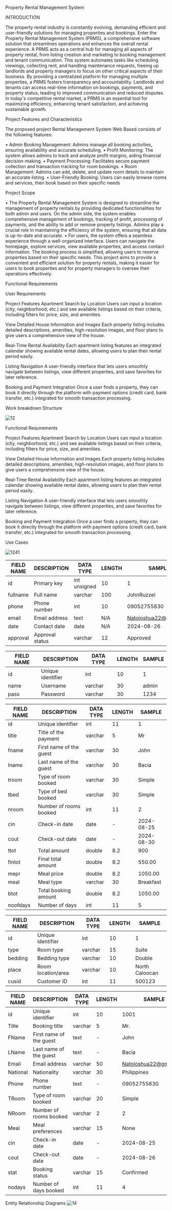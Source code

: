 
Property Rental Management System

INTRODUCTION

The property rental industry is constantly evolving, demanding efficient and user-friendly solutions for managing properties and bookings. Enter the Property Rental Management System (PRMS), a comprehensive software solution that streamlines operations and enhances the overall rental experience. A PRMS acts as a central hub for managing all aspects of property rental, from listing creation and marketing to booking management and tenant communication. This system automates tasks like scheduling viewings, collecting rent, and handling maintenance requests, freeing up landlords and property managers to focus on other critical aspects of their business. By providing a centralized platform for managing multiple properties, a PRMS fosters transparency and accountability. Landlords and tenants can access real-time information on bookings, payments, and property status, leading to improved communication and reduced disputes. In today's competitive rental market, a PRMS is an essential tool for maximizing efficiency, enhancing tenant satisfaction, and achieving sustainable growth.
 


Project Features and Characteristics

The proposed project Rental Management System Web Based consists of the following features:


•	Admin Booking Management:
Admins manage all booking activities, ensuring availability and accurate scheduling.
•	Profit Monitoring:
The system allows admins to track and analyze profit margins, aiding financial decision-making.
•	Payment Processing:
Facilitates secure payment collection and transaction tracking for room bookings.
•	Room Management:
Admins can add, delete, and update room details to maintain an accurate listing.
•	User-Friendly Booking:
Users can easily browse rooms and services, then book based on their specific needs




Project Scope

•	The Property Rental Management System is designed to streamline the management of property rentals by providing dedicated functionalities for both admin and users. On the admin side, the system enables comprehensive management of bookings, tracking of profit, processing of payments, and the ability to add or remove property listings. Admins play a crucial role in maintaining the efficiency of the system, ensuring that all data is up-to-date and accurate.
•	For users, the system offers a seamless experience through a well-organized interface. Users can navigate the homepage, explore services, view available properties, and access contact information. The booking process is simplified, allowing users to reserve properties based on their specific needs. This project aims to provide a convenient and efficient solution for property rentals, making it easier for users to book properties and for property managers to oversee their operations effectively.



Functional Requirements

User Requirements

Project Features
Apartment Search by Location
Users can input a location (city, neighborhood, etc.) and see available listings based on their criteria, including filters for price, size, and amenities.

 View Detailed House Information and Images
Each property listing includes detailed descriptions, amenities, high-resolution images, and floor plans to give users a comprehensive view of the house.

Real-Time Rental Availability
Each apartment listing features an integrated calendar showing available rental dates, allowing users to plan their rental period easily.

Listing Navigation
A user-friendly interface that lets users smoothly navigate between listings, view different properties, and save favorites for later reference.

Booking and Payment Integration
Once a user finds a property, they can book it directly through the platform with payment options (credit card, bank transfer, etc.) integrated for smooth transaction processing.


Work breakdown Structure

![12](https://github.com/user-attachments/assets/d5e9b9c0-af05-4727-9197-763276dae5e3)



Functional Requirements

Project Features
 Apartment Search by Location
Users can input a location (city, neighborhood, etc.) and see available listings based on their criteria, including filters for price, size, and amenities.

 View Detailed House Information and Images
Each property listing includes detailed descriptions, amenities, high-resolution images, and floor plans to give users a comprehensive view of the house.

 Real-Time Rental Availability
Each apartment listing features an integrated calendar showing available rental dates, allowing users to plan their rental period easily.

Listing Navigation
A user-friendly interface that lets users smoothly navigate between listings, view different properties, and save favorites for later reference.

Booking and Payment Integration
Once a user finds a property, they can book it directly through the platform with payment options (credit card, bank transfer, etc.) integrated for smooth transaction processing.


Use Cases 


![1241](https://github.com/user-attachments/assets/1fd563b7-b14e-4a51-9dda-ab625b61cfdc)



| FIELD NAME | DESCRIPTION      | DATA TYPE     | LENGTH | SAMPLE              |
|------------|------------------|---------------|--------|---------------------|
| id         | Primary key      | int unsigned  | 10     | 1                   |
| fullname   | Full name        | varchar       | 100    | JohnRuzzel          |
| phone      | Phone number     | int           | 10     | 09052755830         |
| email      | Email address    | text          | N/A    | Natojoshua22@gmail.com |
| date       | Contact date     | date          | N/A    | 2024-08-26          |
| approval   | Approval status  | varchar       | 12     | Approved            |


| FIELD NAME | DESCRIPTION | DATA TYPE | LENGTH | SAMPLE |
|------------|-------------|-----------|--------|--------|
| id         | Unique identifier | int       | 10     | 1      |
| name       | Username    | varchar   | 30     | admin  |
| pass       | Password    | varchar   | 30     | 1234   |



| FIELD NAME | DESCRIPTION               | DATA TYPE | LENGTH | SAMPLE      |
|------------|---------------------------|-----------|--------|-------------|
| id         | Unique identifier         | int       | 11     | 1           |
| title      | Title of the payment      | varchar   | 5      | Mr          |
| fname      | First name of the guest   | varchar   | 30     | John        |
| lname      | Last name of the guest    | varchar   | 30     | Bacia       |
| troom      | Type of room booked       | varchar   | 30     | Simple      |
| tbed       | Type of bed booked        | varchar   | 30     | Simple      |
| nroom      | Number of rooms booked    | int       | 11     | 2           |
| cin        | Check-in date             | date      | -      | 2024-08-25  |
| cout       | Check-out date            | date      | -      | 2024-08-30  |
| ttot       | Total amount              | double    | 8.2    | 900         |
| fintot     | Final total amount        | double    | 8.2    | 550.00      |
| mepr       | Meal price                | double    | 8.2    | 1050.00     |
| meal       | Meal type                 | varchar   | 30     | Breakfast   |
| btot       | Total booking amount      | double    | 8.2    | 1050.00     |
| noofdays   | Number of days            | int       | 11     | 5           |


| FIELD NAME | DESCRIPTION          | DATA TYPE | LENGTH | SAMPLE          |
|------------|----------------------|-----------|--------|------------------|
| id         | Unique identifier    | int       | 10     | 1                |
| type       | Room type            | varchar   | 15     | Suite            |
| bedding    | Bedding type         | varchar   | 10     | Double           |
| place      | Room location/area   | varchar   | 10     | North Caloocan   |
| cusid      | Customer ID          | int       | 11     | 500123           |



| FIELD NAME | DESCRIPTION         | DATA TYPE | LENGTH | SAMPLE                  |
|------------|---------------------|-----------|--------|--------------------------|
| id         | Unique identifier   | int       | 10     | 1001                     |
| Title      | Booking title       | varchar   | 5      | Mr.                      |
| FName      | First name of the guest | text      | -      | John                     |
| LName      | Last name of the guest  | text      | -      | Bacia                    |
| Email      | Email address       | varchar   | 50     | Natojoshua22@gmail.com   |
| National   | Nationality         | varchar   | 30     | Philippines              |
| Phone      | Phone number        | text      | -      | 09052755830              |
| TRoom      | Type of room booked | varchar   | 20     | Simple                   |
| NRoom      | Number of rooms booked | varchar   | 2      | 2                        |
| Meal       | Meal preferences    | varchar   | 15     | None                     |
| cin        | Check-in date       | date      | -      | 2024-08-25               |
| cout       | Check-out date      | date      | -      | 2024-08-26               |
| stat       | Booking status      | varchar   | 15     | Confirmed                |
| nodays     | Number of days booked | int       | 11     | 4                        |





Entity Relationship Diagrams
![14](https://github.com/user-attachments/assets/363b0b05-82b2-4ab7-8e66-b21990404b23)
 









